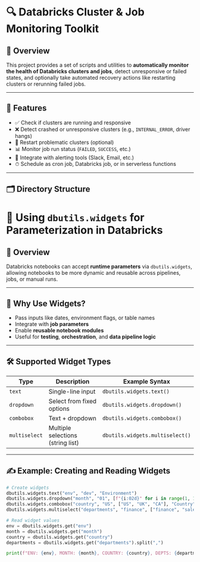 # 🔍 Databricks Cluster & Job Monitoring Toolkit

## 📘 Overview

This project provides a set of scripts and utilities to **automatically monitor the health of Databricks clusters and jobs**, detect unresponsive or failed states, and optionally take automated recovery actions like restarting clusters or rerunning failed jobs.

---

## 🚀 Features

- ✅ Check if clusters are running and responsive
- ❌ Detect crashed or unresponsive clusters (e.g., `INTERNAL_ERROR`, driver hangs)
- 🔁 Restart problematic clusters (optional)
- 📊 Monitor job run status (`FAILED`, `SUCCESS`, etc.)
- 🔔 Integrate with alerting tools (Slack, Email, etc.)
- ⏱ Schedule as cron job, Databricks job, or in serverless functions

---

## 🗂 Directory Structure

# 🧩 Using `dbutils.widgets` for Parameterization in Databricks

## 📘 Overview

Databricks notebooks can accept **runtime parameters** via `dbutils.widgets`, allowing notebooks to be more dynamic and reusable across pipelines, jobs, or manual runs.

---

## 🧠 Why Use Widgets?

- Pass inputs like dates, environment flags, or table names
- Integrate with **job parameters**
- Enable **reusable notebook modules**
- Useful for **testing**, **orchestration**, and **data pipeline logic**

---

## 🛠 Supported Widget Types

| Type         | Description                          | Example Syntax                            |
|--------------|--------------------------------------|-------------------------------------------|
| `text`       | Single-line input                    | `dbutils.widgets.text()`                  |
| `dropdown`   | Select from fixed options            | `dbutils.widgets.dropdown()`              |
| `combobox`   | Text + dropdown                      | `dbutils.widgets.combobox()`              |
| `multiselect`| Multiple selections (string list)    | `dbutils.widgets.multiselect()`           |

---

## ✍️ Example: Creating and Reading Widgets

```python
# Create widgets
dbutils.widgets.text("env", "dev", "Environment")
dbutils.widgets.dropdown("month", "01", [f"{i:02d}" for i in range(1, 13)], "Month")
dbutils.widgets.combobox("country", "US", ["US", "UK", "CA"], "Country")
dbutils.widgets.multiselect("departments", "finance", ["finance", "sales", "hr"], "Departments")

# Read widget values
env = dbutils.widgets.get("env")
month = dbutils.widgets.get("month")
country = dbutils.widgets.get("country")
departments = dbutils.widgets.get("departments").split(",")

print(f"ENV: {env}, MONTH: {month}, COUNTRY: {country}, DEPTS: {departments}")
```
